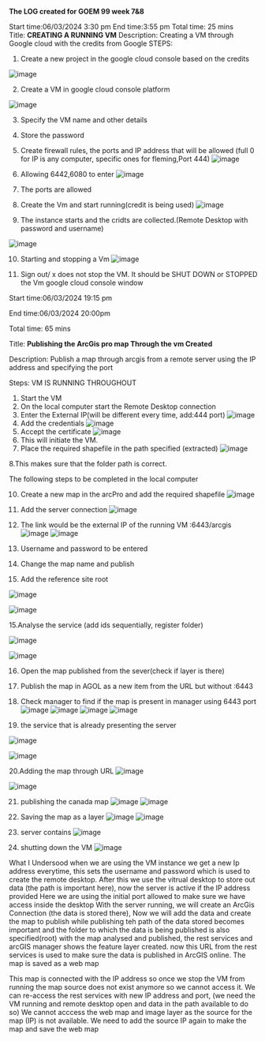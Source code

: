 **The LOG created for GOEM 99 week  7&8**

Start time:06/03/2024 3:30 pm
End time:3:55 pm 
Total time: 25 mins  
Title: **CREATING A RUNNING VM**
Description: 
Creating a VM through Google cloud with the credits from Google
STEPS:
1.	Create a new project in the google cloud console based on the credits

![image](https://github.com/pphilip-resume/Geom99log/assets/146376119/fab4346e-8c90-4b99-9754-99ca1aae1ba8)

2.	Create a VM in google cloud console platform
   
![image](https://github.com/pphilip-resume/Geom99log/assets/146376119/139bebf3-60dd-4caf-bad4-e25356f07aa8)

3.	Specify the VM name and other details 
4.	Store the password
5.	Create firewall rules, the ports and IP address that will be allowed (full 0  for IP is any computer, specific ones for fleming,Port 444)
![image](https://github.com/pphilip-resume/Geom99log/assets/146376119/062f9ef2-45ac-429f-b425-332c0c0fa026)

6.	Allowing 6442,6080 to enter
   ![image](https://github.com/pphilip-resume/Geom99log/assets/146376119/229cd7b4-c418-4d3b-aef5-bfd9988386c8)
7.	The ports are allowed 
8.	Create the Vm and start running(credit is being used)
![image](https://github.com/pphilip-resume/Geom99log/assets/146376119/3654fd9d-94e3-4a4e-89d9-f121a0b6068e)
9. The instance starts and the cridts are collected.(Remote Desktop with password and username)
    
![image](https://github.com/pphilip-resume/Geom99log/assets/146376119/442238c0-10bd-4a10-9ed1-205b6d5b197b)

10.	Starting and stopping a Vm
![image](https://github.com/pphilip-resume/Geom99log/assets/146376119/c10d8c36-0415-44e4-9103-73e24b18f986)

11.	Sign out/ x does not stop the VM. It should be SHUT DOWN or STOPPED the Vm google cloud console window


Start time:06/03/2024 19:15 pm

End time:06/03/2024 20:00pm

Total time: 65 mins

Title: **Publishing the ArcGis pro map Through the  vm Created**

Description: Publish a map through arcgis from a remote server using the IP address and specifying the port

Steps: VM IS RUNNING THROUGHOUT

1.	Start the VM 
2.	On the local computer start the Remote Desktop connection 
3.	Enter the External IP(will be different every time, add:444 port)
![image](https://github.com/pphilip-resume/Geom99log/assets/146376119/c0284883-2741-4aa2-a3e2-efd088042d18)
4. Add the credentials
![image](https://github.com/pphilip-resume/Geom99log/assets/146376119/d72247f5-7535-4dbb-b17a-655a13d79b45)
5. Accept the certificate
![image](https://github.com/pphilip-resume/Geom99log/assets/146376119/a5ae126d-6883-4fdf-ac2f-148540843196)
7.	This will initiate the VM.
8.	Place the required shapefile in the path specified (extracted)
![image](https://github.com/pphilip-resume/Geom99log/assets/146376119/52b56c1d-e5d3-49e9-88d6-b33b817e1e2f)

8.This makes sure that the folder path is correct.

The following steps to be completed in the local computer

10.	Create a new map in the arcPro and add the required shapefile
![image](https://github.com/pphilip-resume/Geom99log/assets/146376119/ad0c6abe-5705-4995-b5a9-ea05ae530097)

11.	Add the server connection
![image](https://github.com/pphilip-resume/Geom99log/assets/146376119/151c7b02-829c-4896-9215-4c4198590ed0)

12.	The link would be the external IP of the running VM :6443/arcgis
![image](https://github.com/pphilip-resume/Geom99log/assets/146376119/fe106938-a48a-43df-8485-3f8a9aa85c0c)
![image](https://github.com/pphilip-resume/Geom99log/assets/146376119/ced93379-307f-4af5-8109-7db265adb78c)

13. Username and password to be entered
14.	Change the map name and publish
15.	Add the reference site root 

![image](https://github.com/pphilip-resume/Geom99log/assets/146376119/5e5f4d84-3eba-4834-8452-b41e1dec145d)

![image](https://github.com/pphilip-resume/Geom99log/assets/146376119/27708899-7742-42bc-8808-823106b00ae3)

15.Analyse the service (add ids sequentially, register folder)

![image](https://github.com/pphilip-resume/Geom99log/assets/146376119/3588c9b6-9686-48c0-8f9c-9f958c42d5df)

![image](https://github.com/pphilip-resume/Geom99log/assets/146376119/8b0e796c-83d8-41bd-8444-bd4cb1029b61)

16.	Open the map published from the sever(check if layer is there)
17.	Publish the map in AGOL as a new item from the URL but without :6443
19.	Check manager to find if the map is present in manager using 6443 port
![image](https://github.com/pphilip-resume/Geom99log/assets/146376119/0c211ebe-33cd-41e3-a134-73d40dc4128f)
![image](https://github.com/pphilip-resume/Geom99log/assets/146376119/e71d2d35-6237-46e5-b945-bac80cf8b6b9)
![image](https://github.com/pphilip-resume/Geom99log/assets/146376119/96cc54db-722b-4b83-8f49-2ec7c95a9f97)
![image](https://github.com/pphilip-resume/Geom99log/assets/146376119/7bcaeefc-df8b-4eb4-8595-09fcc7c24327)

20. the service that is already presenting the server

![image](https://github.com/pphilip-resume/Geom99log/assets/146376119/a351a55a-2fca-4997-adc1-be0dd9dcc53b)

![image](https://github.com/pphilip-resume/Geom99log/assets/146376119/51fd37fb-e2b4-4f16-bb98-54b70af74cf8)

20.Adding the map through URL
![image](https://github.com/pphilip-resume/Geom99log/assets/146376119/4f58a632-b195-429c-a630-7770d0c22062)

![image](https://github.com/pphilip-resume/Geom99log/assets/146376119/1f466228-a721-4ce0-9f37-8ab07d94bcd8)

21. publishing the canada map
![image](https://github.com/pphilip-resume/Geom99log/assets/146376119/057c6a46-9a66-44c9-b533-a861495f6ef7)
![image](https://github.com/pphilip-resume/Geom99log/assets/146376119/2bb9efb7-a612-4192-b672-6f32c9b082ca)

21. Saving the map as a layer
![image](https://github.com/pphilip-resume/Geom99log/assets/146376119/9f231b7f-ff4b-458f-82df-16c46924fdfd)
![image](https://github.com/pphilip-resume/Geom99log/assets/146376119/79e4b81b-81da-429d-8a22-395a4e23d7fe)

22. server contains
![image](https://github.com/pphilip-resume/Geom99log/assets/146376119/2b77c149-7657-4ad3-9541-37efc1795e46)

23. shutting down the VM
![image](https://github.com/pphilip-resume/Geom99log/assets/146376119/b384139b-5fc7-43b8-a2b8-b28de9e0cb66)

What I Undersood
when we are using the VM instance we get a new Ip address everytime, this sets the username and password which is used to create the remote desktop.
After this we use the vitrual desktop to store out data (the path is important here), now the server is active if the IP address provided
Here we are using the initial port allowed to make sure we have access inside the desktop
With the server running, we will create an ArcGis Connection (the data is stored there), 
Now we will add the data and create the map to publish
while publishing teh path of the data stored becomes important and the folder to which the data is being published is also specified(root)
with the map analysed and published, the rest services and arcGIS manager shows the feature layer created.
now this URL from the rest services is used to make sure the data is published in ArcGIS online.
The map is saved as a web map

This map is connected with the IP address so once we stop the VM from running the map source does not exist anymore so we cannot access it.
We can re-access the rest services with new IP address and port, (we need the VM running and remote desktop open and data in the path available to do so)
We cannot acccess the web map and image layer as the source for the map (IP) is not available.
We need to add the source IP again to make the map and save the web map














   












